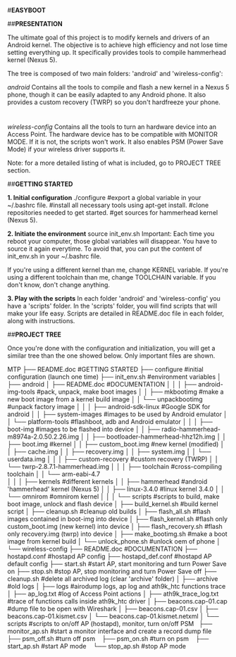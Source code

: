 #**EASYBOOT**

##**PRESENTATION**

The ultimate goal of this project is to modify kernels and drivers of an Android kernel.
The objective is to achieve high efficiency and not lose time setting everything up.
It specifically provides tools to compile hammerhead kernel (Nexus 5). 

The tree is composed of two main folders: 'android' and 'wireless-config':

*android*
Contains all the tools to compile and flash a new kernel in a Nexus 5 phone, though
it can be easily adapted to any Android phone. It also provides a custom recovery (TWRP) so you
don't hardfreeze your phone.
#
*wireless-config*
Contains all the tools to turn an hardware device into an Access Point.
The hardware device has to be compatible with MONITOR MODE. If it is not, the scripts won't work.
It also enables PSM (Power Save Mode) if your wireless driver supports it.

Note: for a more detailed listing of what is included, go to PROJECT TREE section.

##**GETTING STARTED**

**1. Initial configuration**
   ./configure
     #export a global variable in your ~/.bashrc file.
     #install all necessary tools using apt-get install.
     #clone repositories needed to get started.
     #get sources for hammerhead kernel (Nexus 5).

**2. Initiate the environment**
   source init_env.sh
   Important: Each time you reboot your computer, those global variables will disappear.
   You have to source it again everytime. To avoid that, you can put the content of init_env.sh
   in your ~/.bashrc file.
  
   If you're using a different kernel than me, change KERNEL variable.
   If you're using a different toolchain than me, change TOOLCHAIN variable.
   If you don't know, don't change anything.

**3. Play with the scripts**
   In each folder 'android' and 'wireless-config' you have a 'scripts' folder.
   In the 'scripts' folder, you will find scripts that will make your life easy.
   Scripts are detailed in README.doc file in each folder, along with instructions.

##**PROJECT TREE**

Once you're done with the configuration and initialization, you will
get a similar tree than the one showed below. Only important files are shown.

MTP
├── README.doc	       #GETTING STARTED
├── configure          #initial configuration (launch one time) 
├── init_env.sh        #environment variables 
│
├── android
│   ├── README.doc	    #DOCUMENTATION
│   │
│   ├── android-img-tools   #pack, unpack, make boot images
│   │   ├── mkbootimg	        #make a new boot image from a kernel build image
│   │   └── unpackbootimg       #unpack factory image
│   │
│   ├── android-sdk-linux   #Google SDK for android
│   │   ├── system-images       #images to be used by Android emulator
│   │   └── platform-tools      #flashboot, adb and Android emulator
│   │
│   ├── boot-img            #images to be flashed into device
│   │   ├── radio-hammerhead-m8974a-2.0.50.2.26.img
│   │   ├── bootloader-hammerhead-hhz12h.img
│   │   ├── boot.img	        #kernel
│   │   ├── custom_boot.img	#new kernel (modified)
│   │   ├── cache.img
│   │   ├── recovery.img
│   │   ├── system.img
│   │   └── userdata.img
│   │
│   ├── custom-recovery     #custom recovery (TWRP)
│   │   └── twrp-2.8.7.1-hammerhead.img
│   │
│   ├── toolchain           #cross-compiling toolchain
│   │   └── arm-eabi-4.7    
│   │
│   ├── kernels		    #different kernels
│   │   ├── hammerhead          #android 'hammerhead' kernel (Nexus 5)
│   │   ├── linux-3.4.0         #linux kernel 3.4.0
│   │   └── omnirom             #omnirom kernel
│   │
│   └── scripts             #scripts to build, make boot image, unlock and flash device
│       ├── build_kernel.sh     #build kernel script
│       ├── cleanup.sh          #cleanup old builds
│       ├── flash_all.sh        #flash images contained in boot-img into device
│       ├── flash_kernel.sh     #flash only custom_boot.img (new kernel) into device
│       ├── flash_recovery.sh   #flash only recovery.img (twrp) into device
│       ├── make_bootimg.sh     #make a boot image from kernel build
│       └── unlock_phone.sh     #unlock oem of phone
│
└── wireless-config
    ├── README.doc	    #DOCUMENTATION
    ├── hostapd.conf	    #hostapd AP config
    ├── hostapd_def.conf    #hostapd AP default config
    ├── start.sh	    #start AP, start monitoring and turn Power Save on
    ├── stop.sh		    #stop AP, stop monitoring and turn Power Save off
    ├── cleanup.sh          #delete all archived log (clear 'archive' folder)
    │
    ├── archive		    #old logs
    │
    ├── logs		    #airodump logs, ap log and ath9k_htc functions trace
    │   ├── ap_log.txt          #log of Access Point actions
    │   ├── ath9k_trace_log.txt #trace of functions calls inside ath9k_htc driver
    │   ├── beacons.cap-01.cap  #dump file to be open with Wireshark
    │   ├── beacons.cap-01.csv
    │   ├── beacons.cap-01.kismet.csv
    │   └── beacons.cap-01.kismet.netxml
    │
    └── scripts	            #scripts to on/off AP (hostapd), monitor, turn on/off PSM
        ├── monitor_ap.sh       #start a monitor interface and create a record dump file
        ├── psm_off.sh          #turn off psm
        ├── psm_on.sh           #turn on psm
        ├── start_ap.sh         #start AP mode
        └── stop_ap.sh          #stop AP mode
   

